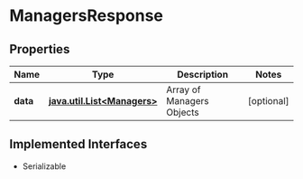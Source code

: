 

# ManagersResponse


## Properties

Name | Type | Description | Notes
------------ | ------------- | ------------- | -------------
**data** | [**java.util.List&lt;Managers&gt;**](Managers.md) | Array of Managers Objects |  [optional]


## Implemented Interfaces

* Serializable


